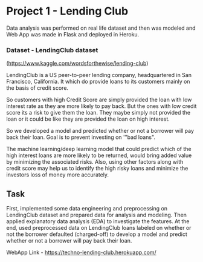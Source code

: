 # Project 1 - Lending Club
Data analysis was performed on real life dataset and then was modeled and Web App was made in Flask and deployed in Heroku.


### Dataset - LendingClub dataset 
(https://www.kaggle.com/wordsforthewise/lending-club)

LendingClub is a US peer-to-peer lending company, headquartered in San Francisco, California. It which do provide loans to its customers mainly on the basis of credit score. 


So customers with high Credit Score are simply provided the loan with low interest rate as they are more likely to pay back. But the ones with low credit score its a risk to give them the loan. They maybe simply not provided the loan or it could be like they are provided the loan on high interest. 


So we developed a model and predicted  whether or not a borrower will pay back their loan. Goal is to prevent investing on '"bad loans". 


The machine learning/deep learning model that could predict which of the high interest loans are more likely to be returned, would bring added value by minimizing the associated risks. Also, using other factors along with credit score may help us to identify the high risky loans and minimize the investors loss of money more accurately.



## Task

First, implemented some data engineering and preprocessing on LendingClub dataset and prepared data for analysis and modeling. 
Then applied explanatory data analysis (EDA) to investigate the features. 
At the end, used preprocessed data on LendingClub loans labeled on whether or not the borrower defaulted (charged-off) to develop a model and predict whether or not a borrower will pay back their loan. 

WebApp Link - https://techno-lending-club.herokuapp.com/
